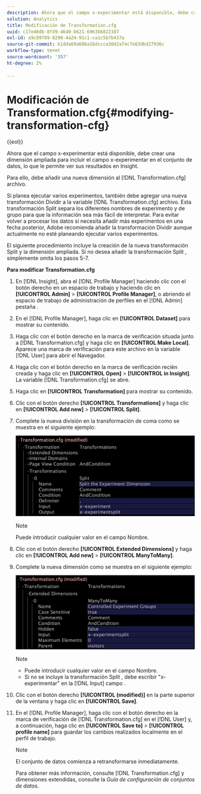 ```yaml
---
description: Ahora que el campo x-experimentar está disponible, debe crear una dimensión ampliada para incluir el campo x-experimentar en el conjunto de datos, lo que le permite ver sus resultados en Insight.
solution: Analytics
title: Modificación de Transformation.cfg
uuid: c17e48db-8fd9-4640-b621-6963bb8223d7
exl-id: a9c89789-8290-4a24-91c1-ca1c5b7b437a
source-git-commit: b1dda69a606a16dccca30d2a74c7e63dbd27936c
workflow-type: tm+mt
source-wordcount: '357'
ht-degree: 2%

---
```


# Modificación de Transformation.cfg{#modifying-transformation-cfg}

{{eol}}

Ahora que el campo x-experimentar está disponible, debe crear una dimensión ampliada para incluir el campo x-experimentar en el conjunto de datos, lo que le permite ver sus resultados en Insight.

Para ello, debe añadir una nueva dimensión al [!DNL Transformation.cfg] archivo.

Si planea ejecutar varios experimentos, también debe agregar una nueva transformación Dividir a la variable [!DNL Transformation.cfg] archivo. Esta transformación Split separa los diferentes nombres de experimento y de grupo para que la información sea más fácil de interpretar. Para evitar volver a procesar los datos si necesita añadir más experimentos en una fecha posterior, Adobe recomienda añadir la transformación Dividir aunque actualmente no esté planeando ejecutar varios experimentos.

El siguiente procedimiento incluye la creación de la nueva transformación Split y la dimensión ampliada. Si no desea añadir la transformación Split , simplemente omita los pasos 5-7.

**Para modificar Transformation.cfg**

1. En [!DNL Insight], abra el [!DNL Profile Manager] haciendo clic con el botón derecho en un espacio de trabajo y haciendo clic en **[!UICONTROL Admin]** > **[!UICONTROL Profile Manager]**, o abriendo el espacio de trabajo de administración de perfiles en el [!DNL Admin] pestaña .
1. En el [!DNL Profile Manager], haga clic en **[!UICONTROL Dataset]** para mostrar su contenido.
1. Haga clic con el botón derecho en la marca de verificación situada junto a [!DNL Transformation.cfg] y haga clic en **[!UICONTROL Make Local]**. Aparece una marca de verificación para este archivo en la variable [!DNL User] para abrir el Navegador.
1. Haga clic con el botón derecho en la marca de verificación recién creada y haga clic en **[!UICONTROL Open]** > **[!UICONTROL in Insight]**. La variable [!DNL Transformation.cfg] se abre.
1. Haga clic en **[!UICONTROL Transformation]** para mostrar su contenido.
1. Clic con el botón derecho **[!UICONTROL Transformations]** y haga clic en **[!UICONTROL Add new]** > **[!UICONTROL Split]**.
1. Complete la nueva división en la transformación de coma como se muestra en el siguiente ejemplo:

   ![Información sobre los pasos](assets/New_split_transformation.png)

   >[!NOTE]
   >
   >Puede introducir cualquier valor en el campo Nombre.

1. Clic con el botón derecho **[!UICONTROL Extended Dimensions]** y haga clic en **[!UICONTROL Add new]** > **[!UICONTROL ManyToMany]**.
1. Complete la nueva dimensión como se muestra en el siguiente ejemplo:

   ![Información sobre los pasos](assets/New_Dimension_controlled_experiment_groups.png)

   >[!NOTE]
   >
   >* Puede introducir cualquier valor en el campo Nombre.
   >* Si no se incluye la transformación Split , debe escribir &quot;x-experimentar&quot; en la [!DNL Input] campo .


1. Clic con el botón derecho **[!UICONTROL (modified)]** en la parte superior de la ventana y haga clic en **[!UICONTROL Save]**.
1. En el [!DNL Profile Manager], haga clic con el botón derecho en la marca de verificación de [!DNL Transformation.cfg] en el [!DNL User] y, a continuación, haga clic en **[!UICONTROL Save to]** > **[!UICONTROL profile name]** para guardar los cambios realizados localmente en el perfil de trabajo.

   >[!NOTE]
   >
   >El conjunto de datos comienza a retransformarse inmediatamente.

   Para obtener más información, consulte [!DNL Transformation.cfg] y dimensiones extendidas, consulte la *Guía de configuración de conjuntos de datos*.

